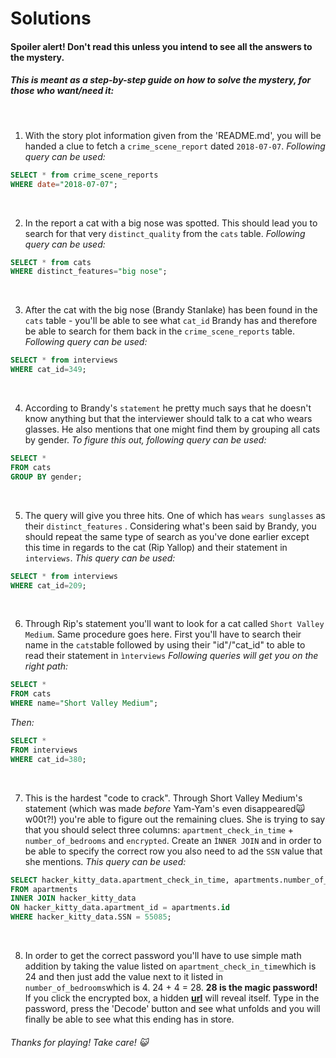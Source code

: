 # Solutions

#### Spoiler alert! Don't read this unless you intend to see all the answers to the mystery.
##### This is meant as a step-by-step guide on how to solve the mystery, for those who want/need it:

<br>

1. With the story plot information given from the 'README.md', you will be handed a clue to fetch a ```crime_scene_report``` dated ```2018-07-07```.
*Following query can be used:*
```sql
SELECT * from crime_scene_reports
WHERE date="2018-07-07";
```
<br>

2. In the report a cat with a big nose was spotted. This should lead you to search for that very ```distinct_quality``` from the ```cats``` table.
*Following query can be used:*
```sql
SELECT * from cats
WHERE distinct_features="big nose";
```
<br>

3. After the cat with the big nose (Brandy Stanlake) has been found in the ```cats``` table - you'll be able to see what ```cat_id``` Brandy has and therefore be able to search for them back in the ```crime_scene_reports``` table.
*Following query can be used:*
```sql
SELECT * from interviews
WHERE cat_id=349;
```
<br>

4. According to Brandy's ```statement``` he pretty much says that he doesn't know anything but that the interviewer should talk to a cat who wears glasses.
He also mentions that one might find them by grouping all cats by gender.
*To figure this out, following query can be used:*
```sql
SELECT *
FROM cats
GROUP BY gender;
```
<br>

5. The query will give you three hits. One of which has ```wears sunglasses``` as their ```distinct_features``` .
Considering what's been said by Brandy, you should repeat the same type of search as you've done earlier except this time in regards to the cat (Rip Yallop) and their statement in ```interviews```.
*This query can be used:*
```sql
SELECT * from interviews
WHERE cat_id=209;
```
<br>

6. Through Rip's statement you'll want to look for a cat called ```Short Valley Medium```. Same procedure goes here. First you'll have to search their name in the ```cats```table followed by using their "id"/"cat_id" to able to read their statement in ```ìnterviews```
*Following queries will get you on the right path:*
```sql
SELECT * 
FROM cats
WHERE name="Short Valley Medium";
```
*Then:*
```sql
SELECT * 
FROM interviews
WHERE cat_id=380;
```
<br>

7. This is the hardest "code to crack". Through Short Valley Medium's statement (which was made *before* Yam-Yam's even disappeared:scream_cat: w00t?!) you're able to figure out the remaining clues.
She is trying to say that you should select three columns: ```apartment_check_in_time``` + ```number_of_bedrooms``` and ```encrypted```.
Create an ```ÌNNER JOIN``` and in order to be able to specify the correct row you also need to ad the ```SSN``` value that she mentions.
*This query can be used:*
```sql
SELECT hacker_kitty_data.apartment_check_in_time, apartments.number_of_bedrooms, hacker_kitty_data.encrypted
FROM apartments
INNER JOIN hacker_kitty_data
ON hacker_kitty_data.apartment_id = apartments.id
WHERE hacker_kitty_data.SSN = 55085;
```
<br>

8. In order to get the correct password you'll have to use simple math addition by taking the value listed on ```apartment_check_in_time```which is 24 and then just add the value next to it listed in ```number_of_bedrooms```which is 4. 24 + 4 = 28. **28 is the magic password!**
If you click the encrypted box, a hidden [**url**](https://tools.knowledgewalls.com/online-secret-message-encoder-decoder?mi=WkxaSG5ZeEpabjg1d2MvSk9wejJYZz09Ojq6p34z97EEz3KL9lGwX2ri) will reveal itself. Type in the password, press the 'Decode' button and see what unfolds and you will finally be able to see what this ending has in store.

###### Thanks for playing! Take care! :smiley_cat:
